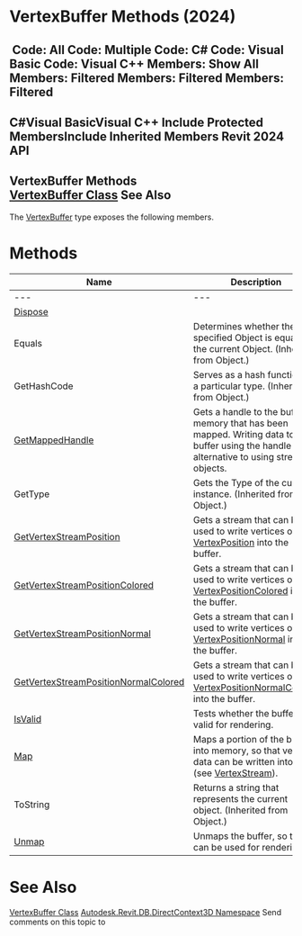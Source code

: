 # VertexBuffer Methods (2024)

﻿
 Code: All Code: Multiple Code: C# Code: Visual Basic Code: Visual C++  Members: Show All Members: Filtered Members: Filtered Members: Filtered   
---  
C#Visual BasicVisual C++
Include Protected MembersInclude Inherited Members
Revit 2024 API  
---  
VertexBuffer Methods  
[VertexBuffer Class](329e5617-ce46-a993-1131-85c64f0842f2.md "VertexBuffer Class") See Also  
---  
The [VertexBuffer](329e5617-ce46-a993-1131-85c64f0842f2.md "VertexBuffer Class") type exposes the following members.
# Methods
| Name | Description |
| --- | --- |
| --- | --- | --- |
| [Dispose](3b9f2298-d268-34b0-405f-754557e1ca49.md "Dispose Method") |
| Equals | Determines whether the specified Object is equal to the current Object. (Inherited from Object.) |
| GetHashCode | Serves as a hash function for a particular type.  (Inherited from Object.) |
| [GetMappedHandle](5c72f0d1-a411-a0dc-9254-45aac63a2a2a.md "GetMappedHandle Method") | Gets a handle to the buffer's memory that has been mapped. Writing data to the buffer using the handle is an alternative to using stream objects. |
| GetType | Gets the Type of the current instance. (Inherited from Object.) |
| [GetVertexStreamPosition](622eea58-8f57-1f8b-f36f-47df37778212.md "GetVertexStreamPosition Method") | Gets a stream that can be used to write vertices of type [VertexPosition](718e49aa-9e17-6f2d-2013-141b5cfeefdd.md "VertexPosition Class") into the buffer. |
| [GetVertexStreamPositionColored](a383c1a4-df45-0a71-4b03-fca1194dcd36.md "GetVertexStreamPositionColored Method") | Gets a stream that can be used to write vertices of type [VertexPositionColored](f99deacd-3167-46ff-6abf-5d27bdbd2c6a.md "VertexPositionColored Class") into the buffer. |
| [GetVertexStreamPositionNormal](75da6967-bc49-85f8-5630-7a13dc679609.md "GetVertexStreamPositionNormal Method") | Gets a stream that can be used to write vertices of type [VertexPositionNormal](a40efda7-6e2f-a455-f65e-02b10b0bc1b4.md "VertexPositionNormal Class") into the buffer. |
| [GetVertexStreamPositionNormalColored](b4ee5ac8-8fad-4861-01c4-b249e1d40c0f.md "GetVertexStreamPositionNormalColored Method") | Gets a stream that can be used to write vertices of type [VertexPositionNormalColored](aa354e03-2b25-b5a4-5634-c3518518c0d3.md "VertexPositionNormalColored Class") into the buffer. |
| [IsValid](82448bdd-a0a4-61f2-fbbd-91a4988f6ce6.md "IsValid Method") | Tests whether the buffer is valid for rendering. |
| [Map](25906237-dd27-22a6-96cf-c480869fe02b.md "Map Method") | Maps a portion of the buffer into memory, so that vertex data can be written into it. (see [VertexStream](a7a2d911-e3e4-84a7-a0c2-6aa5a28ae2ed.md "VertexStream Class")). |
| ToString | Returns a string that represents the current object. (Inherited from Object.) |
| [Unmap](763dedd5-6fdc-84b8-e3ec-18694d5d3382.md "Unmap Method") | Unmaps the buffer, so that it can be used for rendering. |

# See Also
[VertexBuffer Class](329e5617-ce46-a993-1131-85c64f0842f2.md "VertexBuffer Class")
[Autodesk.Revit.DB.DirectContext3D Namespace](f4ba10f0-55ea-5344-173b-688405391794.md "Autodesk.Revit.DB.DirectContext3D Namespace")
Send comments on this topic to 